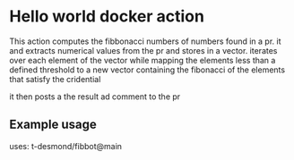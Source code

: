 # Hello world docker action

This action computes the fibbonacci numbers of numbers found in a pr.
it and extracts numerical values from the pr and stores in a vector.
iterates over each element of the vector while mapping the elements less than a defined  threshold to a new vector containing the fibonacci of the elements that satisfy the cridential

it then posts a the result ad comment to the pr 
 
## Example usage

uses: t-desmond/fibbot@main